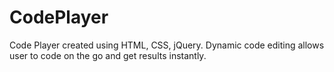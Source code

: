 # CodePlayer
Code Player created using HTML, CSS, jQuery. Dynamic code editing allows user to code on the go and get results instantly.
